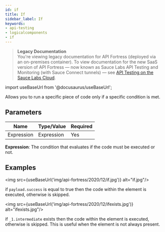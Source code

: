 ```yaml
---
id: if
title: If
sidebar_label: If
keywords:
- api-testing
- logicalcomponents
- if
---
```


<head>
  <meta name="robots" content="noindex" />
</head>

> **Legacy Documentation**<br/>You're viewing legacy documentation for API Fortress (deployed via an on-premises container). To view documentation for the new SaaS version of API Fortress &#8212; now known as Sauce Labs API Testing and Monitoring (with Sauce Connect tunnels) &#8212; see [API Testing on the Sauce Labs Cloud](/api-testing/).

import useBaseUrl from '@docusaurus/useBaseUrl';

Allows you to run a specific piece of code only if a specific condition is met.

## Parameters

| **Name**   | **Type/Value** | **Required** |
| ---------- | -------------- | ------------ |
| Expression | Expression     | Yes          |

**Expression**: The condition that evaluates if the code must be executed or not.

## Examples

<img src={useBaseUrl('img/api-fortress/2020/12/if.jpg')} alt="if.jpg"/>

if `payload.success` is equal to true then the code within the element is executed, otherwise is skipped.

<img src={useBaseUrl('img/api-fortress/2020/12/ifexists.jpg')} alt="ifexists.jpg"/>

if `_1.intermediate` exists then the code within the element is executed, otherwise is skipped. This is useful when the element is not always present.
